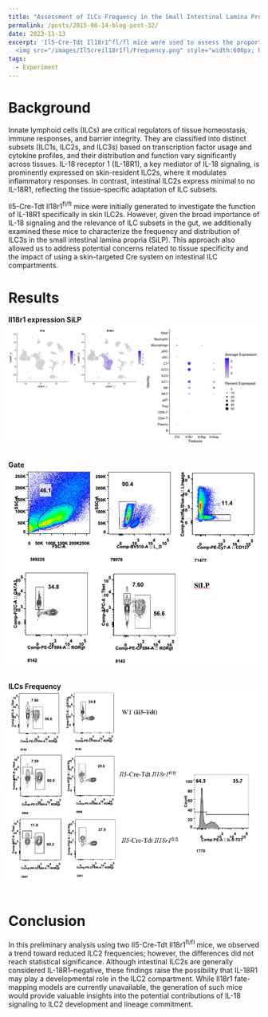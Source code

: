 ```yaml
---
title: "Assessment of ILCs Frequency in the Small Intestinal Lamina Propria of Il5-Cre-Tdt Il18r1fl/fl Mice"
permalink: /posts/2015-08-14-blog-post-32/
date: 2023-11-13
excerpt: 'Il5-Cre-Tdt Il18r1^fl/fl mice were used to assess the proportion of ILC3s in the small intestinal lamina propria (SiLP).<br/>
  <img src="/images/Il5creil18r1fl/Frequency.png" style="width:600px; height:550px;">'
tags:
  - Experiment
---
```


Background
======
Innate lymphoid cells (ILCs) are critical regulators of tissue homeostasis, immune responses, and barrier integrity. They are classified into distinct subsets (ILC1s, ILC2s, and ILC3s) based on transcription factor usage and cytokine profiles, and their distribution and function vary significantly across tissues. IL-18 receptor 1 (IL-18R1), a key mediator of IL-18 signaling, is prominently expressed on skin-resident ILC2s, where it modulates inflammatory responses. In contrast, intestinal ILC2s express minimal to no IL-18R1, reflecting the tissue-specific adaptation of ILC subsets.<br/>

Il5-Cre-Tdt Il18r1<sup>fl/fl</sup> mice were initially generated to investigate the function of IL-18R1 specifically in skin ILC2s. However, given the broad importance of IL-18 signaling and the relevance of ILC subsets in the gut, we additionally examined these mice to characterize the frequency and distribution of ILC3s in the small intestinal lamina propria (SiLP). This approach also allowed us to address potential concerns related to tissue specificity and the impact of using a skin-targeted Cre system on intestinal ILC compartments.<br/>

Results
======
**Il18r1 expression SiLP**<br/><img src="/images/Bolg-Il18/il18-7.jpg"><br/><br/>

**Gate**<br/><img src="/images/Il5creil18r1fl/Gate.png"><br/><br/>

**ILCs Frequency**<br/><img src="/images/Il5creil18r1fl/Frequency.png"><br/><br/>


Conclusion
======
In this preliminary analysis using two Il5-Cre-Tdt Il18r1<sup>fl/fl</sup> mice, we observed a trend toward reduced ILC2 frequencies; however, the differences did not reach statistical significance. Although intestinal ILC2s are generally considered IL-18R1–negative, these findings raise the possibility that IL-18R1 may play a developmental role in the ILC2 compartment. While Il18r1 fate-mapping models are currently unavailable, the generation of such mice would provide valuable insights into the potential contributions of IL-18 signaling to ILC2 development and lineage commitment.


